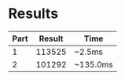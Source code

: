 # Results

| Part | Result | Time |
| --- | --- | --- |
| 1 | 113525 | ~2.5ms |
| 2 | 101292 | ~135.0ms |

